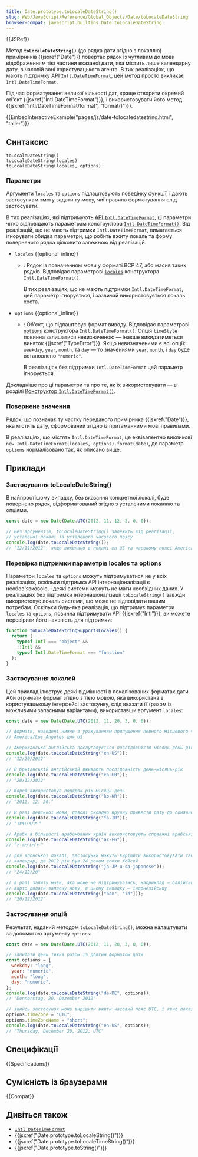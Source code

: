```yaml
---
title: Date.prototype.toLocaleDateString()
slug: Web/JavaScript/Reference/Global_Objects/Date/toLocaleDateString
browser-compat: javascript.builtins.Date.toLocaleDateString
---
```


{{JSRef}}

Метод **`toLocaleDateString()`** (до рядка дати згідно з локаллю) примірників {{jsxref("Date")}} повертає рядок із чутливим до мови відображенням тієї частини вказаної дати, яка містить лише календарну дату, в часовій зоні користувацького агента. В тих реалізаціях, що мають підтримку [API `Intl.DateTimeFormat`](/uk/docs/Web/JavaScript/Reference/Global_Objects/Intl/DateTimeFormat), цей метод просто викликає `Intl.DateTimeFormat`.

Під час форматування великої кількості дат, краще створити окремий об'єкт {{jsxref("Intl.DateTimeFormat")}}, і використовувати його метод {{jsxref("Intl/DateTimeFormat/format", "format()")}}.

{{EmbedInteractiveExample("pages/js/date-tolocaledatestring.html", "taller")}}

## Синтаксис

```js-nolint
toLocaleDateString()
toLocaleDateString(locales)
toLocaleDateString(locales, options)
```

### Параметри

Аргументи `locales` та `options` підлаштовують поведінку функції, і дають застосункам змогу задати ту мову, чиї правила форматування слід застосувати.

В тих реалізаціях, які підтримують [API `Intl.DateTimeFormat`](/uk/docs/Web/JavaScript/Reference/Global_Objects/Intl/DateTimeFormat), ці параметри чітко відповідають параметрам конструктора [`Intl.DateTimeFormat()`](/uk/docs/Web/JavaScript/Reference/Global_Objects/Intl/DateTimeFormat/DateTimeFormat). Від реалізацій, що не мають підтримки `Intl.DateTimeFormat`, вимагається ігнорувати обидва параметри, що робить вжиту локаль та форму поверненого рядка цілковито залежною від реалізацій.

- `locales` {{optional_inline}}

  - : Рядок із позначенням мови у форматі BCP 47, або масив таких рядків. Відповідає параметрові [`locales`](/uk/docs/Web/JavaScript/Reference/Global_Objects/Intl/DateTimeFormat/DateTimeFormat#locales) конструктора `Intl.DateTimeFormat()`.

    В тих реалізаціях, що не мають підтримки `Intl.DateTimeFormat`, цей параметр ігнорується, і зазвичай використовується локаль хоста.

- `options` {{optional_inline}}

  - : Об'єкт, що підлаштовує формат виводу. Відповідає параметрові [`options`](/uk/docs/Web/JavaScript/Reference/Global_Objects/Intl/DateTimeFormat/DateTimeFormat#options) конструктора `Intl.DateTimeFormat()`. Опція `timeStyle` повинна залишатися невизначеною — інакше викидатиметься виняток {{jsxref("TypeError")}}. Якщо невизначеними є всі опції: `weekday`, `year`, `month`, та `day` — то значеннями `year`, `month`, і `day` буде встановлено `"numeric"`.

    В реалізаціях без підтримки `Intl.DateTimeFormat` цей параметр ігнорується.

Докладніше про ці параметри та про те, як їх використовувати — в розділі [Конструктор `Intl.DateTimeFormat()`](/uk/docs/Web/JavaScript/Reference/Global_Objects/Intl/DateTimeFormat/DateTimeFormat).

### Повернене значення

Рядок, що позначає ту частку переданого примірника {{jsxref("Date")}}, яка містить дату, сформований згідно із притаманними мові правилами.

В реалізаціях, що містять `Intl.DateTimeFormat`, це еквівалентно викликові `new Intl.DateTimeFormat(locales, options).format(date)`, де параметр `options` нормалізовано так, як описано вище.

## Приклади

### Застосування toLocaleDateString()

В найпростішому випадку, без вказання конкретної локалі, буде повернено рядок, відформатований згідно з усталеними локаллю та опціями.

```js
const date = new Date(Date.UTC(2012, 11, 12, 3, 0, 0));

// Без аргументів, toLocaleDateString() залежить від реалізації,
// усталеної локалі та усталеного часового поясу
console.log(date.toLocaleDateString());
// "12/11/2012", якщо виконано в локалі en-US та часовому поясі America/Los_Angeles
```

### Перевірка підтримки параметрів locales та options

Параметри `locales` та `options` можуть підтримуватися не у всіх реалізаціях, оскільки підтримка API інтернаціоналізації є необов'язковою, і деякі системи можуть не мати необхідних даних. У реалізаціях без підтримки інтернаціоналізації `toLocaleString()` завжди використовує локаль системи, що може не відповідати вашим потребам. Оскільки будь-яка реалізація, що підтримує параметри `locales` та `options`, повинна підтримувати API {{jsxref("Intl")}}, ви можете перевірити його наявність для підтримки:

```js
function toLocaleDateStringSupportsLocales() {
  return (
    typeof Intl === "object" &&
    !!Intl &&
    typeof Intl.DateTimeFormat === "function"
  );
}
```

### Застосування локалей

Цей приклад ілюструє деякі відмінності в локалізованих форматах дати.
Аби отримати формат згідно з тією мовою, яка використана в користувацькому інтерфейсі застосунку, слід вказати її (разом із можливими запасними варіантами), використавши аргумент `locales`:

```js
const date = new Date(Date.UTC(2012, 11, 20, 3, 0, 0));

// формати, наведені нижче з урахуванням припущення певного місцевого часового поясу локалі;
// America/Los_Angeles для US

// Американська англійська послуговується послідовністю місяць-день-рік
console.log(date.toLocaleDateString("en-US"));
// "12/20/2012"

// В британській англійській вживають послідовність день-місяць-рік
console.log(date.toLocaleDateString("en-GB"));
// "20/12/2012"

// Корея використовує порядок рік-місяць-день
console.log(date.toLocaleDateString("ko-KR"));
// "2012. 12. 20."

// В разі перської мови, доволі складно вручну привести дату до сонячної хіджрі
console.log(date.toLocaleDateString("fa-IR"));
// "۱۳۹۱/۹/۳۰"

// Араби в більшості арабомовних країн використовують справжні арабські цифри
console.log(date.toLocaleDateString("ar-EG"));
// "٢٠‏/١٢‏/٢٠١٢"

// для японської локалі, застосунки можуть вирішити використовувати такий японський
// календар, де 2012 рік був 24 роком епохи Хейсей
console.log(date.toLocaleDateString("ja-JP-u-ca-japanese"));
// "24/12/20"

// в разі запиту мови, яка може не підтримуватись, наприклад — балійської,
// варто додати запасну мову, в цьому випадку — індонезійську
console.log(date.toLocaleDateString(["ban", "id"]));
// "20/12/2012"
```

### Застосування опцій

Результат, наданий методом `toLocaleDateString()`, можна налаштувати за допомогою аргументу `options`:

```js
const date = new Date(Date.UTC(2012, 11, 20, 3, 0, 0));

// запитати день тижня разом із довгим форматом дати
const options = {
  weekday: "long",
  year: "numeric",
  month: "long",
  day: "numeric",
};
console.log(date.toLocaleDateString("de-DE", options));
// "Donnerstag, 20. Dezember 2012"

// якийсь застосунок може вирішити вжити часовий пояс UTC, і явно показати це
options.timeZone = "UTC";
options.timeZoneName = "short";
console.log(date.toLocaleDateString("en-US", options));
// "Thursday, December 20, 2012, UTC"
```

## Специфікації

{{Specifications}}

## Сумісність із браузерами

{{Compat}}

## Дивіться також

- [`Intl.DateTimeFormat`](/uk/docs/Web/JavaScript/Reference/Global_Objects/Intl/DateTimeFormat)
- {{jsxref("Date.prototype.toLocaleString()")}}
- {{jsxref("Date.prototype.toLocaleTimeString()")}}
- {{jsxref("Date.prototype.toString()")}}
